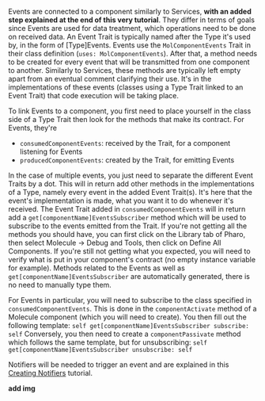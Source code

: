 Events are connected to a component similarly to Services, **with an added step explained at the end of this very tutorial**.
They differ in terms of goals since Events are used for data treatment, which operations need to be done on received data.
An Event Trait is typically named after the Type it's used by, in the form of [Type]Events.
Events use the `MolComponentEvents` Trait in their class definition (`uses: MolComponentEvents`).
After that, a method needs to be created for every event that will be transmitted from one component to another.
Similarly to Services, these methods are typically left empty apart from an eventual comment clarifying their use.
It's in the implementations of these events (classes using a Type Trait linked to an Event Trait) that code execution will be taking place.

To link Events to a component, you first need to place yourself in the class side of a Type Trait then look for the methods that make its contract.
For Events, they're 
- `consumedComponentEvents`: received by the Trait, for a component listening for Events 
- `producedComponentEvents`: created by the Trait, for emitting Events

In the case of multiple events, you just need to separate the different Event Traits by a dot.
This will in return add other methods in the implementations of a Type, namely every event in the added Event Trait(s).
It's here that the event's implementation is made, what you want it to do whenever it's received.
The Event Trait added in `consumedComponentEvents` will in return add a `get[componentName]EventsSubscriber` method which will be used to subscribe to the events emitted from the Trait.
If you're not getting all the methods you should have, you can first click on the Library tab of Pharo, then select Molecule -> Debug and Tools, then click on Define All Components. If you're still not getting what you expected, you will need to verify what is put in your component's contract (no empty instance variable for example). Methods related to the Events as well as `get[componentName]EventsSubscriber` are automatically generated, there is no need to manually type them.

For Events in particular, you will need to subscribe to the class specified in `consumedComponentEvents`. 
This is done in the `componentActivate` method of a Molecule component (which you will need to create). You then fill out the following template:
`self get[componentName]EventsSubscriber subscribe: self`
Conversely, you then need to create a `componentPassivate` method which follows the same template, but for unsubscribing:
`self get[componentName]EventsSubscriber unsubscribe: self`

Notifiers will be needed to trigger an event and are explained in this [Creating Notifiers](https://github.com/OpenSmock/Molecule/blob/main/documentation/Creating%20Notifiers.md) tutorial.

**add img**
